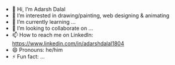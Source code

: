 - 👋 Hi, I’m Adarsh Dalal
- 👀 I’m interested in drawing/painting, web designing & animating
- 🌱 I’m currently learning ...
- 💞️ I’m looking to collaborate on ...
- 📫 How to reach me on LinkedIn: https://www.linkedin.com/in/adarshdalal1804
- 😄 Pronouns: he/him
- ⚡ Fun fact: ... 

